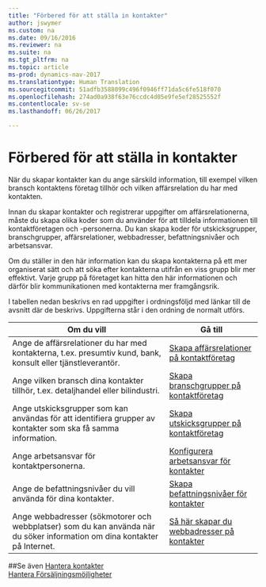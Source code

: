 ```yaml
---
title: "Förbered för att ställa in kontakter"
author: jswymer
ms.custom: na
ms.date: 09/16/2016
ms.reviewer: na
ms.suite: na
ms.tgt_pltfrm: na
ms.topic: article
ms-prod: dynamics-nav-2017
ms.translationtype: Human Translation
ms.sourcegitcommit: 51adfb3588099c496f0946ff71da5c6fe518f070
ms.openlocfilehash: 274ad0a938f63e76ccdc4d05e9fe5ef28525552f
ms.contentlocale: sv-se
ms.lasthandoff: 06/26/2017

---
```

# <a name="prepare-for-setting-up-contacts"></a>Förbered för att ställa in kontakter
När du skapar kontakter kan du ange särskild information, till exempel vilken bransch kontaktens företag tillhör och vilken affärsrelation du har med kontakten.

Innan du skapar kontakter och registrerar uppgifter om affärsrelationerna, måste du skapa olika koder som du använder för att tilldela informationen till kontaktföretagen och -personerna. Du kan skapa koder för utskicksgrupper, branschgrupper, affärsrelationer, webbadresser, befattningsnivåer och arbetsansvar.

Om du ställer in den här information kan du skapa kontakterna på ett mer organiserat sätt och att söka efter kontakterna utifrån en viss grupp blir mer effektivt. Varje grupp på företaget kan hitta den här informationen och därför blir kommunikationen med kontakterna mer framgångsrik.

I tabellen nedan beskrivs en rad uppgifter i ordningsföljd med länkar till de avsnitt där de beskrivs. Uppgifterna står i den ordning de normalt utförs.

|Om du vill |Gå till |
|---|----|
|Ange de affärsrelationer du har med kontakterna, t.ex. presumtiv kund, bank, konsult eller tjänstleverantör.|[Skapa affärsrelationer på kontaktföretag](marketing-business-relations.md)|
|Ange vilken bransch dina kontakter tillhör, t.ex. detaljhandel eller bilindustri.|[Skapa branschgrupper på kontaktföretag](marketing-industry-groups.md)|
|Ange utskicksgrupper som kan användas för att identifiera grupper av kontakter som ska få samma information.|[Skapa utskicksgrupper på kontaktföretag](marketing-mailing-groups.md)|
|Ange arbetsansvar för kontaktpersonerna.|[Konfigurera arbetsansvar för kontakter](marketing-job-responsibilities.md)|
|Ange de befattningsnivåer du vill använda för dina kontakter.|[Skapa befattningsnivåer för kontakter](marketing-organizational-levels.md)|
|Ange webbadresser (sökmotorer och webbplatser) som du kan använda när du söker information om dina kontakter på Internet.|[Så här skapar du webbadresser på kontakter](marketing-web-sources.md)|

##<a name="see-also"></a>Se även
[Hantera kontakter](marketing-contacts.md)  
[Hantera Försäljningsmöjligheter](marketing-manage-sales-opportunities.md)

